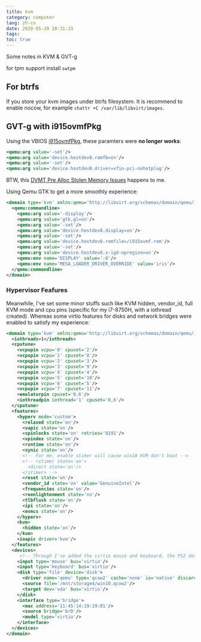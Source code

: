 ```yaml
---
title: kvm
category: computer
lang: zh-cn
date: 2020-05-20 10:31:33
tags:
toc: true
---
```


Some notes in KVM & GVT-g

<!-- more -->

for tpm support install `swtpm`
## For btrfs

If you store your kvm images under btrfs filesystem. It is recommend to enable nocow, for example `chattr +C /var/lib/libvirt/images`.

## GVT-g with i915ovmfPkg

Using the VBIOS [i915ovmfPkg](https://github.com/patmagauran/i915ovmfPkg), these paramters were **no longer works**:
```xml
<qemu:arg value='-set'/>
<qemu:arg value='device.hostdev0.ramfb=on'/>
<qemu:arg value='-set'/>
<qemu:arg value='device.hostdev0.driver=vfio-pci-nohotplug'/>
```

BTW, this [DVMT Pre Alloc Stolen Memory Issues](https://github.com/patmagauran/i915ovmfPkg/wiki/DVMT-Pre-Alloc---Stolen-Memory-Issues) happens to me.

Using Qemu GTK to get a more smoothly experience:
```xml
<domain type='kvm' xmlns:qemu='http://libvirt.org/schemas/domain/qemu/1.0'>
  <qemu:commandline>
    <qemu:arg value='-display'/>
    <qemu:arg value='gtk,gl=on'/>
    <qemu:arg value='-set'/>
    <qemu:arg value='device.hostdev0.display=on'/>
    <qemu:arg value='-set'/>
    <qemu:arg value='device.hostdev0.romfile=/i915ovmf.rom'/>
    <qemu:arg value='-set'/>
    <qemu:arg value='device.hostdev0.x-igd-opregion=on'/>
    <qemu:env name='DISPLAY' value=':0'/>
    <qemu:env name='MESA_LOADER_DRIVER_OVERRIDE' value='iris'/>
  </qemu:commandline>
</domain>
```

### Hypervisor Feafures

Meanwhile, I've set some minor stuffs such like KVM hidden, vendor_id, full KVM mode and cpu pins (specific for my i7-8750H, with a iothread created). Whereas some virtio features for disks and network bridges were enabled to satisfy my experience:
```xml
<domain type='kvm' xmlns:qemu='http://libvirt.org/schemas/domain/qemu/1.0'>
  <iothreads>1</iothreads>
  <cputune>
    <vcpupin vcpu='0' cpuset='2'/>
    <vcpupin vcpu='1' cpuset='8'/>
    <vcpupin vcpu='2' cpuset='3'/>
    <vcpupin vcpu='3' cpuset='9'/>
    <vcpupin vcpu='4' cpuset='4'/>
    <vcpupin vcpu='5' cpuset='10'/>
    <vcpupin vcpu='6' cpuset='5'/>
    <vcpupin vcpu='7' cpuset='11'/>
    <emulatorpin cpuset='0,6'/>
    <iothreadpin iothread='1' cpuset='0,6'/>
  </cputune>
  <features>
    <hyperv mode='custom'>
      <relaxed state='on'/>
      <vapic state='on'/>
      <spinlocks state='on' retries='8191'/>
      <vpindex state='on'/>
      <runtime state='on'/>
      <synic state='on'/>
      <!-- For me, enable stimer will cause win10 KVM don't boot -->
      <!-- <stimer state='on'>
        <direct state='on'/>
      </stimer> -->
      <reset state='on'/>
      <vendor_id state='on' value='GenuineIntel'/>
      <frequencies state='on'/>
      <reenlightenment state='on'/>
      <tlbflush state='on'/>
      <ipi state='on'/>
      <evmcs state='on'/>
    </hyperv>
    <kvm>
      <hidden state='on'/>
    </kvm>
    <ioapic driver='kvm'/>
  </features>
  <devices>
     <!-- Through I've added the virtio mouse and keyboard, the PS2 devices cannot be removed as they are an internal function of the emulated Q35/440FX chipsets -->
    <input type='mouse' bus='virtio'/>
    <input type='keyboard' bus='virtio'/>
    <disk type='file' device='disk'>
      <driver name='qemu' type='qcow2' cache='none' io='native' discard='unmap' iothread='1' queues='8'/>
      <source file='/mnt/storage4/win10.qcow2'/>
      <target dev='vda' bus='virtio'/>
    </disk>
    <interface type='bridge'>
      <mac address='11:45:14:19:19:81'/>
      <source bridge='br0'/>
      <model type='virtio'/>
    </interface>
  </devices>
</domain>
```
